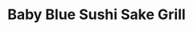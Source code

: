 ---
layout: place
title: "Baby Blue Sushi Sake Grill"
permalink: /nebraska/omaha/baby-blue-sushi-sake-grill.html
stateAbbr: NE
stateName: Nebraska
cityName: Omaha
place_id: ChIJQwlWyAvxk4cR0lnR9TR2sIw
photos:
  - name: >-
      places/ChIJQwlWyAvxk4cR0lnR9TR2sIw/photos/AeeoHcLNzwm7VNrFajIZSc_O6uQZlSKRAVHzBNIVjjKxzNkZX0ryTWaYLeo6UPhkV6e8SKi0dAP8LlSQOfdfG_q0_Qho5f7gLxBbu_IaEfI94Berayzi4zB56imdvboiKbSejlBSWrGApkuyQvK0dvbzZKqN88W4Pk2PD96U6okJFTYiiIcOWV6zPTr9qAS89iLGowVJJZ4xn1N3-JXMhQubnmU69ZryO-BQrR5QbphAOMQI4Bt5msL340q8lJ5fvonDB1zYeHgw4SFkc4uVuUjKW-kjaPIV2T_8f--6lbs9XwuZzQ
    widthPx: 2048
    heightPx: 1419
    authorAttributions:
      - displayName: Baby Blue Sushi Sake Grill
        uri: https://maps.google.com/maps/contrib/101521310417142191216
        photoUri: >-
          https://lh3.googleusercontent.com/a-/ALV-UjWsQLtEupAK-0ih_yuopgWPVJz32iX25hYdXEgVecZ-n8JkB4zA=s100-p-k-no-mo
    flagContentUri: >-
      https://www.google.com/local/imagery/report/?cb_client=maps_api_places.places_api&image_key=!1e10!2sAF1QipNMWiw2D-QpiPxid9Gchh6AzYEkumY8NWGxl9X4&hl=en-US
    googleMapsUri: >-
      https://www.google.com/maps/place//data=!3m4!1e2!3m2!1sAF1QipNMWiw2D-QpiPxid9Gchh6AzYEkumY8NWGxl9X4!2e10!4m2!3m1!1s0x8793f10bc8560943:0x8cb07634f5d159d2
  - name: >-
      places/ChIJQwlWyAvxk4cR0lnR9TR2sIw/photos/AeeoHcIYLd_mqx45-FOfMeLM1ZRX_PCSIVShEB5tQLpWypdr1-liU0ZvdfvDKd5LmVzZh7Cubhgn-7ad8_4KVjY4w0uu4TcUOOyJgCymrtZ3fgAUs_uBYw2W2TqhLirYA-6pZNky-WMnlBpBMyFyuSA7QAKrPFgwnw7HAP8exc0R8ykE6rdj-e281AT3FV4gilu3VI1VsQrqSKIuMTo6LcfvK4sxhmlHFmv-U_3ifvWnKRXx06HMhiOC-iNGhEoyucjist-NzFWeXRPOc3sMtCjswa0H9O2ElwzIYFkgYW0ao48rhQ
    widthPx: 2048
    heightPx: 1218
    authorAttributions:
      - displayName: Baby Blue Sushi Sake Grill
        uri: https://maps.google.com/maps/contrib/101521310417142191216
        photoUri: >-
          https://lh3.googleusercontent.com/a-/ALV-UjWsQLtEupAK-0ih_yuopgWPVJz32iX25hYdXEgVecZ-n8JkB4zA=s100-p-k-no-mo
    flagContentUri: >-
      https://www.google.com/local/imagery/report/?cb_client=maps_api_places.places_api&image_key=!1e10!2sAF1QipPENfAiLqyuCG3rKFv4Sy5FKeLRwu1FhNMeG2Ic&hl=en-US
    googleMapsUri: >-
      https://www.google.com/maps/place//data=!3m4!1e2!3m2!1sAF1QipPENfAiLqyuCG3rKFv4Sy5FKeLRwu1FhNMeG2Ic!2e10!4m2!3m1!1s0x8793f10bc8560943:0x8cb07634f5d159d2
  - name: >-
      places/ChIJQwlWyAvxk4cR0lnR9TR2sIw/photos/AeeoHcJrvkLRNlIf9A1cj1aximwirmPwJc53zEWVwmo06XpiLDS6yIBCRCjIYVGLHxUdcy_ZWrnecnrDO_Pc0JejKxsD-Q-EJApU7_odJCjtkbuAi1ajC4lAZ7wOTTIck6buS1dMJ_HkQ24yG3eBzbq07EEG_G-SAQuWuaoAhwAVXkJo_sFQMRubscm2gj45EJDyHdFEgC_J8D80f-sNhXDjZYPqSHtTY1dOs9uybLtxrPrIYrve0HKJ-lhntyFHLom-fA4W9SC1ND7FM61les4zCjP_hcJ3Mr_4-PYpMZqsRMDoJmEA-UlwWuLoX-XWX07lTDEGVyDqph8BMeM2GgLtf0o97l0sPxi6Xfp_jN1h-Yz2qzvmuF77OlEPEWDXv47XFhHLR57nFqPR-Nml3pS7dvF3AX2U3rwA9WrDCjY_b3fNApVW
    widthPx: 4032
    heightPx: 3024
    authorAttributions:
      - displayName: David Shutter
        uri: https://maps.google.com/maps/contrib/118082772180965550620
        photoUri: >-
          https://lh3.googleusercontent.com/a-/ALV-UjUAG2wl76SkjDo85yv5ymoYCaQzH5KH-upY1JjVShdwirX3IHjpZA=s100-p-k-no-mo
    flagContentUri: >-
      https://www.google.com/local/imagery/report/?cb_client=maps_api_places.places_api&image_key=!1e10!2sCIHM0ogKEICAgICX8uKGpQE&hl=en-US
    googleMapsUri: >-
      https://www.google.com/maps/place//data=!3m4!1e2!3m2!1sCIHM0ogKEICAgICX8uKGpQE!2e10!4m2!3m1!1s0x8793f10bc8560943:0x8cb07634f5d159d2
  - name: >-
      places/ChIJQwlWyAvxk4cR0lnR9TR2sIw/photos/AeeoHcKrdbAV-6_Tvu0Chmu3LqK7PiqLFtPfVY2NEaEw3ZLt4D1mrZhUtpIqCMD4CWsXyVwfJvhKurVkWzj1yig3NP3WuMVnrnKWtZxw8pUvGJIFA6UMjTJ5JYlctXQM9_J3t1KdFMMnKqdHi6DRqbsY22O25VOtGLa_l_Nn5KC_LLD0Q-NU_Wa2zzp0unWNqfZtV6G8rXbF1pb3T0JM-MP0wp_S2BvJcNdmQZiWlUzopF2jRvNym-5lpW5iHxrjsZf4FTi0rPmD_V-C3g9f3UmsQawiXQ3gFZhy35lopP07m51TE1k3adv-y9aphM25feyP-4qH718Dqz8335IQ-7SSgEsB5xbxVxxPygyIyG_8a6xDaVRidJQw2Ts3gnYDvCleJhbmbtbXILgImNVy55bETg7bBiUDcDJ05jRZhTC-Slp3qdFl
    widthPx: 3024
    heightPx: 4032
    authorAttributions:
      - displayName: Faith Melegrito
        uri: https://maps.google.com/maps/contrib/107353174579083605852
        photoUri: >-
          https://lh3.googleusercontent.com/a-/ALV-UjWSgJTfMQKirD-HKTWZBTXN2mp86WvGyp-b_Smzr58hMax9xrtH3A=s100-p-k-no-mo
    flagContentUri: >-
      https://www.google.com/local/imagery/report/?cb_client=maps_api_places.places_api&image_key=!1e10!2sCIHM0ogKEICAgIDX1_O3tAE&hl=en-US
    googleMapsUri: >-
      https://www.google.com/maps/place//data=!3m4!1e2!3m2!1sCIHM0ogKEICAgIDX1_O3tAE!2e10!4m2!3m1!1s0x8793f10bc8560943:0x8cb07634f5d159d2
  - name: >-
      places/ChIJQwlWyAvxk4cR0lnR9TR2sIw/photos/AeeoHcJWT-msNnFMAvzQIk8D_5T20ME2qJcw70IGfraOnSW3P0NJEQ0R73VrDS_H6l_-D3bbfMVpC-3FoaDgFnmNdFDIgb3Dj_RP2uWNUUMOlZlRlUhctk63jafc2gWsF3OcgCcAXmoAKJrUqEs518sPPb-tK4KEEQgTDmCmiBakrdd9iGObiCXGo5A-5ohwBfUXFnAf_D6fKTWwrAcKsqUvSuPgpbMVpRaw7BJQIMuKALu6ebK5blxbb1ydkKGbdCca62CZPeJK3Z5cbJQM_8XATyDTD2JXucar2YiH3S8vRbZK6w
    widthPx: 2775
    heightPx: 1790
    authorAttributions:
      - displayName: Baby Blue Sushi Sake Grill
        uri: https://maps.google.com/maps/contrib/101521310417142191216
        photoUri: >-
          https://lh3.googleusercontent.com/a-/ALV-UjWsQLtEupAK-0ih_yuopgWPVJz32iX25hYdXEgVecZ-n8JkB4zA=s100-p-k-no-mo
    flagContentUri: >-
      https://www.google.com/local/imagery/report/?cb_client=maps_api_places.places_api&image_key=!1e10!2sAF1QipNVUKFv-HjyovNv-0czzrlrvGQTsW797-8qhLVS&hl=en-US
    googleMapsUri: >-
      https://www.google.com/maps/place//data=!3m4!1e2!3m2!1sAF1QipNVUKFv-HjyovNv-0czzrlrvGQTsW797-8qhLVS!2e10!4m2!3m1!1s0x8793f10bc8560943:0x8cb07634f5d159d2
  - name: >-
      places/ChIJQwlWyAvxk4cR0lnR9TR2sIw/photos/AeeoHcJCuha-LtMFayjZHBvKvXNRuE3uJgbqf8GTXP-hUotx4lrd3dVpBS3Y0un2yR7sXnWgYXbInGgwuWO_jg3qG1xoHHYMYCax3nOGHuoB0TWaXl1g9m6SmiQ_gSsjeanPL5VGQ-DkPBamxPNN829SDLSVn0Tg2dhFE2mUWGYqejPI_-yYZEE9TxvIcilKddP7XhfI-zyDd5wWngKE6156Gs01oasN39QDELzd1MW-jd2E9orMw4iCKQod-Wm2kpQIql50VHz3fVeA0RFPeK5S5cC0k6ENPRieWRLUUGfAaSRaERHSZN2RmxDzvb-g0S8N5gH_sb9mXcNb4hxjxhuEqPN2H9OQ75e4mRhhrkyv-sBt7stjRLllGEdd86InbYOiNNSCRs82PJ0xLuOIwHMXV6uL-RUC-9qXBd2iyrkBAZywwGk
    widthPx: 4800
    heightPx: 3600
    authorAttributions:
      - displayName: David Shutter
        uri: https://maps.google.com/maps/contrib/118082772180965550620
        photoUri: >-
          https://lh3.googleusercontent.com/a-/ALV-UjUAG2wl76SkjDo85yv5ymoYCaQzH5KH-upY1JjVShdwirX3IHjpZA=s100-p-k-no-mo
    flagContentUri: >-
      https://www.google.com/local/imagery/report/?cb_client=maps_api_places.places_api&image_key=!1e10!2sCIHM0ogKEICAgICX8uKGyQE&hl=en-US
    googleMapsUri: >-
      https://www.google.com/maps/place//data=!3m4!1e2!3m2!1sCIHM0ogKEICAgICX8uKGyQE!2e10!4m2!3m1!1s0x8793f10bc8560943:0x8cb07634f5d159d2
  - name: >-
      places/ChIJQwlWyAvxk4cR0lnR9TR2sIw/photos/AeeoHcI4HIRdCb1Pkq3TKVytZ43Z3XR0v1m0-Vq0md_DS1NThU_erxInNDL0gzxuKJLCWxYm7Tq_f5nxntcQCdXEic4gXwj-0w_PTa1_xRDk8qTMUSXewzMW7qO-NnN-qIjPZ7Ia6BGnNTgx7MgJ22hNEwDyk6dIaPk4WPhvxFQH3zw6LxUvigZzNxbOSAJo1lA5sa5pTzV_wFghpSFO_j9_-5K8xtMWaTLpFoU50e-QVyL1tveACHektFjP_HXs9BKmkFYHYGnTeGf4tWn7xT4kTe63ZZ5vIs1UeR-0z4AdrBWBFEGZxdq1pZrYrGlwiC_nwY7D2_OIKjnJLhYwcMF9ayj2fbY8oJ1Ush0TdrcetCbZxHSJvEjc2t76eMNFmxpeJG__2x1UzwlPIhYMBPreF_7JOWg7FIbLHVub-lcfhQRZs1rM
    widthPx: 3024
    heightPx: 4032
    authorAttributions:
      - displayName: David Shutter
        uri: https://maps.google.com/maps/contrib/118082772180965550620
        photoUri: >-
          https://lh3.googleusercontent.com/a-/ALV-UjUAG2wl76SkjDo85yv5ymoYCaQzH5KH-upY1JjVShdwirX3IHjpZA=s100-p-k-no-mo
    flagContentUri: >-
      https://www.google.com/local/imagery/report/?cb_client=maps_api_places.places_api&image_key=!1e10!2sCIHM0ogKEICAgICX8uKGtQE&hl=en-US
    googleMapsUri: >-
      https://www.google.com/maps/place//data=!3m4!1e2!3m2!1sCIHM0ogKEICAgICX8uKGtQE!2e10!4m2!3m1!1s0x8793f10bc8560943:0x8cb07634f5d159d2
  - name: >-
      places/ChIJQwlWyAvxk4cR0lnR9TR2sIw/photos/AeeoHcLp7A9ErrGM8Ukx3vXcpuxQ4xY5wdYz8Fo7ZiC1AzegnexdpV5sueEMSorAxGx5y02-6OO5SyQfsOLsRlURnzEpkyMJF7QqebOP1y9XHxBTzg4i-vF-VmtdkVYPXT9Kh58FIxiVbm8MUG8SNSjBIKjuSLWXoV0R2kFlpVIQDWYxShlOxGzv4sAOJg7_mgjAOijjU6W7mfmrXYVR6N5cdD6RwlHZU9gZ2qH8a7Fh-IVg-NHBJjXmggfN60NalsHI5QHy0nwa_eB_iKOfZQfgGGZcvajQ2sj1xDdue1nD8zQwynE2RP66PxDaEbDlVRK1lfYa_ZHMA3IgYI_r0ax0PFiHpVXvPXNo7PcbVRfzYyULHk4ZkEwzN6lj29LyWmwNW6A2e20Vvs6ydf8asjcK35gUHLI5YHOJmgOO6dvcxLXTEaCa
    widthPx: 3024
    heightPx: 4032
    authorAttributions:
      - displayName: Kevin Risetyo
        uri: https://maps.google.com/maps/contrib/110873791287191380681
        photoUri: >-
          https://lh3.googleusercontent.com/a/ACg8ocLAoNEot7cduOvyC3B0Rcn9KVwdD060XvQl9_7JaiBzk5Fv3NMo=s100-p-k-no-mo
    flagContentUri: >-
      https://www.google.com/local/imagery/report/?cb_client=maps_api_places.places_api&image_key=!1e10!2sCIHM0ogKEICAgIDHreOB9wE&hl=en-US
    googleMapsUri: >-
      https://www.google.com/maps/place//data=!3m4!1e2!3m2!1sCIHM0ogKEICAgIDHreOB9wE!2e10!4m2!3m1!1s0x8793f10bc8560943:0x8cb07634f5d159d2
  - name: >-
      places/ChIJQwlWyAvxk4cR0lnR9TR2sIw/photos/AeeoHcLA2tcSbS0ayJNnO1cyzw7zmljjC1zIRHroqNBuyE23tx3wBMcELOkLENkJ-EHJMP1emHKZtGEry5yj_622EdOm44vPVKJ28SI5vZN_rvWWNWNQc3eLyIiMjwxXYM1cU2rQlAwF1Q7HgEBWOIRUyEQzEClaGRWgV6tPH4l4g9maJ3aZIFqXiZPLRWCh-leffHCoaq5c2D38HFuyriLx2dNQ3oz_O506XA_Yx-DDxaGij0CLWXNvJQOk9jhM011JlimyUCHpLb8OJgGjEqVRymTu4y9PgqnMmwx1tMH_YAP3_w
    widthPx: 2048
    heightPx: 1254
    authorAttributions:
      - displayName: Baby Blue Sushi Sake Grill
        uri: https://maps.google.com/maps/contrib/101521310417142191216
        photoUri: >-
          https://lh3.googleusercontent.com/a-/ALV-UjWsQLtEupAK-0ih_yuopgWPVJz32iX25hYdXEgVecZ-n8JkB4zA=s100-p-k-no-mo
    flagContentUri: >-
      https://www.google.com/local/imagery/report/?cb_client=maps_api_places.places_api&image_key=!1e10!2sAF1QipNBfAVxE7Iy9nsgduv0l8gOKVD138PsQbl62KQh&hl=en-US
    googleMapsUri: >-
      https://www.google.com/maps/place//data=!3m4!1e2!3m2!1sAF1QipNBfAVxE7Iy9nsgduv0l8gOKVD138PsQbl62KQh!2e10!4m2!3m1!1s0x8793f10bc8560943:0x8cb07634f5d159d2
  - name: >-
      places/ChIJQwlWyAvxk4cR0lnR9TR2sIw/photos/AeeoHcIOMIQCJxINbNFCV1_IFTiU3QQniLp_zLvb9ugUczcBRZxkZ8WmRXi8V9yR4C4n3Vpw4L_Tew3KDCxJ6kr1rS53lGO9w_EXKltbPfp6kjcLvV07NZ4gh3_1GML639jjYGcGEsi_8Q4HzSxCT-4w62s1Lz7nX1ZTqgGBbg3v5eCTMFHs3c3z8wr_CSCA8FZgt3HkbVcFb3MJ5OHzkh_gw1XsCqe8XNBeKrRUxPIOPSrznbH5LDJ5b1dnr6dTDcN-iSA-y9KAwPxb9rtbYJzpLNw5PaTSREbhUitVIfpiHo7xFftTeQvXDi8qo3n-HnmW5V0o4Zx8MkWNH5zvHH3lLqGtEy49x5PqXYd_DgDxePUFsNdPgqVkI9RevKMHx0qvYDEYdX2M1PbGVrzgVdDQVmTptxAPDfXl1F7JgSnBMnBJrgBMkO22GPpkOcj-SPnn
    widthPx: 3000
    heightPx: 4000
    authorAttributions:
      - displayName: Don Woods
        uri: https://maps.google.com/maps/contrib/114421276974929959736
        photoUri: >-
          https://lh3.googleusercontent.com/a-/ALV-UjXsoIbHj_rAlirVpqzLGyMdqqM_lCpS7_VA9-0c-Yh3GzbUvnE9fw=s100-p-k-no-mo
    flagContentUri: >-
      https://www.google.com/local/imagery/report/?cb_client=maps_api_places.places_api&image_key=!1e10!2sCIABIhAGbwPT2wBaIme566sADNw7&hl=en-US
    googleMapsUri: >-
      https://www.google.com/maps/place//data=!3m4!1e2!3m2!1sCIABIhAGbwPT2wBaIme566sADNw7!2e10!4m2!3m1!1s0x8793f10bc8560943:0x8cb07634f5d159d2
address: 16939 Wright Plaza, Omaha, NE 68130, USA
street: 16939 Wright Plaza
city: Omaha
state: NE
zip: '68130'
country: USA
neighborhood: West Omaha
latitude: '41.232924'
longitude: '-96.179278'
accessibility_options:
  wheelchairAccessibleParking: true
  wheelchairAccessibleEntrance: true
  wheelchairAccessibleRestroom: true
  wheelchairAccessibleSeating: true
business_status: OPERATIONAL
name: Baby Blue Sushi Sake Grill
google_maps_links:
  directionsUri: >-
    https://www.google.com/maps/dir//''/data=!4m7!4m6!1m1!4e2!1m2!1m1!1s0x8793f10bc8560943:0x8cb07634f5d159d2!3e0
  placeUri: https://maps.google.com/?cid=10137732731045501394
  writeAReviewUri: >-
    https://www.google.com/maps/place//data=!4m3!3m2!1s0x8793f10bc8560943:0x8cb07634f5d159d2!12e1
  reviewsUri: >-
    https://www.google.com/maps/place//data=!4m4!3m3!1s0x8793f10bc8560943:0x8cb07634f5d159d2!9m1!1b1
  photosUri: >-
    https://www.google.com/maps/place//data=!4m3!3m2!1s0x8793f10bc8560943:0x8cb07634f5d159d2!10e5
primary_type: Sushi Restaurant
opening_hours:
  regular: null
  current: null
secondary_opening_hours:
  regular:
    weekdayDescriptions: null
    type: null
  current:
    weekdayDescriptions: null
    type: null
phone: (402) 547-5959
price_level: PRICE_LEVEL_MODERATE
price_range: null
rating: '4.5'
rating_count: 1023
website: http://www.bluesushisakegrill.com/
description: >-
  Modern, clubby restaurant featuring sushi & Japanese tapas, plus fancy mixed
  drinks.
reviews:
  - name: >-
      places/ChIJQwlWyAvxk4cR0lnR9TR2sIw/reviews/ChZDSUhNMG9nS0VJQ0FnSUNYOHVLR0NREAE
    relativePublishTimeDescription: 6 months ago
    rating: 4
    text:
      text: >-
        My wife and I came here for our weekly date night. This was a new
        restaurant that we haven’t been to as this is tradition, when we go out
        for dinner. Upon entering, we are greeted with a smile and are quickly
        seated. Our waitress was gregarious and promptly delivered water. I have
        no complaints except I wish that the mango sauce that came with the crab
        Rangoon was a little more, substantial. The price was fair, and the
        service wasn’t too bad. 😊
      languageCode: en
    originalText:
      text: >-
        My wife and I came here for our weekly date night. This was a new
        restaurant that we haven’t been to as this is tradition, when we go out
        for dinner. Upon entering, we are greeted with a smile and are quickly
        seated. Our waitress was gregarious and promptly delivered water. I have
        no complaints except I wish that the mango sauce that came with the crab
        Rangoon was a little more, substantial. The price was fair, and the
        service wasn’t too bad. 😊
      languageCode: en
    authorAttribution:
      displayName: David Shutter
      uri: https://www.google.com/maps/contrib/118082772180965550620/reviews
      photoUri: >-
        https://lh3.googleusercontent.com/a-/ALV-UjUAG2wl76SkjDo85yv5ymoYCaQzH5KH-upY1JjVShdwirX3IHjpZA=s128-c0x00000000-cc-rp-mo-ba5
    publishTime: '2024-10-15T01:21:42.520996Z'
    flagContentUri: >-
      https://www.google.com/local/review/rap/report?postId=ChZDSUhNMG9nS0VJQ0FnSUNYOHVLR0NREAE&d=17924085&t=1
    googleMapsUri: >-
      https://www.google.com/maps/reviews/data=!4m6!14m5!1m4!2m3!1sChZDSUhNMG9nS0VJQ0FnSUNYOHVLR0NREAE!2m1!1s0x8793f10bc8560943:0x8cb07634f5d159d2
  - name: >-
      places/ChIJQwlWyAvxk4cR0lnR9TR2sIw/reviews/ChZDSUhNMG9nS0VJQ0FnSURYMV9QVk1BEAE
    relativePublishTimeDescription: 5 months ago
    rating: 5
    text:
      text: >-
        Excited for the coming renovations!!!


        Blue Sake Sushi is hands-down one of the best sushi spots we’ve been to,
        and our experience was made even better thanks to our incredible server,
        Madeline! From start to finish, she made sure we were well taken care
        of, offering great recommendations and keeping the atmosphere fun and
        welcoming. It’s rare to find service that’s as attentive and friendly as
        Madeline’s, and it truly made our visit memorable.


        One of the highlights was their all-day Sunday happy hour – an absolute
        win! The selection was fantastic, with delicious sushi, creative
        appetizers, and drink specials that made it easy to try a little of
        everything. Every dish we tried was fresh, beautifully presented, and
        full of flavor. Blue Sake Sushi really nails it on quality and variety,
        and the happy hour made it an incredible value as well.


        If you’re looking for a place that combines excellent food, a lively
        atmosphere, and top-notch service, look no further than Blue Sake Sushi.
        Thanks to Madeline and the whole team for a wonderful dining experience
        – we’ll definitely be back soon!
      languageCode: en
    originalText:
      text: >-
        Excited for the coming renovations!!!


        Blue Sake Sushi is hands-down one of the best sushi spots we’ve been to,
        and our experience was made even better thanks to our incredible server,
        Madeline! From start to finish, she made sure we were well taken care
        of, offering great recommendations and keeping the atmosphere fun and
        welcoming. It’s rare to find service that’s as attentive and friendly as
        Madeline’s, and it truly made our visit memorable.


        One of the highlights was their all-day Sunday happy hour – an absolute
        win! The selection was fantastic, with delicious sushi, creative
        appetizers, and drink specials that made it easy to try a little of
        everything. Every dish we tried was fresh, beautifully presented, and
        full of flavor. Blue Sake Sushi really nails it on quality and variety,
        and the happy hour made it an incredible value as well.


        If you’re looking for a place that combines excellent food, a lively
        atmosphere, and top-notch service, look no further than Blue Sake Sushi.
        Thanks to Madeline and the whole team for a wonderful dining experience
        – we’ll definitely be back soon!
      languageCode: en
    authorAttribution:
      displayName: Faith Melegrito
      uri: https://www.google.com/maps/contrib/107353174579083605852/reviews
      photoUri: >-
        https://lh3.googleusercontent.com/a-/ALV-UjWSgJTfMQKirD-HKTWZBTXN2mp86WvGyp-b_Smzr58hMax9xrtH3A=s128-c0x00000000-cc-rp-mo-ba4
    publishTime: '2024-10-31T22:54:59.733700Z'
    flagContentUri: >-
      https://www.google.com/local/review/rap/report?postId=ChZDSUhNMG9nS0VJQ0FnSURYMV9QVk1BEAE&d=17924085&t=1
    googleMapsUri: >-
      https://www.google.com/maps/reviews/data=!4m6!14m5!1m4!2m3!1sChZDSUhNMG9nS0VJQ0FnSURYMV9QVk1BEAE!2m1!1s0x8793f10bc8560943:0x8cb07634f5d159d2
  - name: >-
      places/ChIJQwlWyAvxk4cR0lnR9TR2sIw/reviews/ChZDSUhNMG9nS0VJQ0FnSUNYOHVMVkZ3EAE
    relativePublishTimeDescription: 6 months ago
    rating: 5
    text:
      text: >-
        Oh my YUMMMMMM!!


        If you're a fan of sushi 🍣 than this stop is a MUST. The service was
        stellar, and the food was even better 😋 👌🏻


        My husband got the thriller sushi roll (he's not a huge fish guy - but
        loves to try the cooked items or fried items and to accommodate my love
        for seafood and sushi). It was a hint of spicy with a touch of shrimp 🍤
        flavoring, I initially thought of curry when I tried it.


        My selection this evening was the miso soup and tuna tower, and it was
        delightful. *Check out the photos as I'm not a great how to explain it.
        Think of a deconstructed sushi roll in a tower of amazing. Raw tuna,
        tabico, Avocado 🥑 crab mix and rice with sweet sauces on the plate to
        mix around when grabbing bites.
      languageCode: en
    originalText:
      text: >-
        Oh my YUMMMMMM!!


        If you're a fan of sushi 🍣 than this stop is a MUST. The service was
        stellar, and the food was even better 😋 👌🏻


        My husband got the thriller sushi roll (he's not a huge fish guy - but
        loves to try the cooked items or fried items and to accommodate my love
        for seafood and sushi). It was a hint of spicy with a touch of shrimp 🍤
        flavoring, I initially thought of curry when I tried it.


        My selection this evening was the miso soup and tuna tower, and it was
        delightful. *Check out the photos as I'm not a great how to explain it.
        Think of a deconstructed sushi roll in a tower of amazing. Raw tuna,
        tabico, Avocado 🥑 crab mix and rice with sweet sauces on the plate to
        mix around when grabbing bites.
      languageCode: en
    authorAttribution:
      displayName: Caralea
      uri: https://www.google.com/maps/contrib/101286948640984709470/reviews
      photoUri: >-
        https://lh3.googleusercontent.com/a-/ALV-UjX2udL6kLJ_FesAifUhkycv3sDvwYTn81ViYjG3NJ8dY627SeGh=s128-c0x00000000-cc-rp-mo-ba6
    publishTime: '2024-10-15T01:22:04.382418Z'
    flagContentUri: >-
      https://www.google.com/local/review/rap/report?postId=ChZDSUhNMG9nS0VJQ0FnSUNYOHVMVkZ3EAE&d=17924085&t=1
    googleMapsUri: >-
      https://www.google.com/maps/reviews/data=!4m6!14m5!1m4!2m3!1sChZDSUhNMG9nS0VJQ0FnSUNYOHVMVkZ3EAE!2m1!1s0x8793f10bc8560943:0x8cb07634f5d159d2
  - name: >-
      places/ChIJQwlWyAvxk4cR0lnR9TR2sIw/reviews/ChdDSUhNMG9nS0VJQ0FnSURIcmVPQmx3RRAB
    relativePublishTimeDescription: 6 months ago
    rating: 5
    text:
      text: >-
        This is my 2nd visit to Blue Sake. I went to downtown Omaha on my 1st
        visit. And i just know there are another branch in other locations since
        i’m new in Omaha.


        I love all the foods here, though it is corporate restaurant but they
        still keep the quality good!


        Don’t forget to get the Tempura Ice Cream as a dessert.
      languageCode: en
    originalText:
      text: >-
        This is my 2nd visit to Blue Sake. I went to downtown Omaha on my 1st
        visit. And i just know there are another branch in other locations since
        i’m new in Omaha.


        I love all the foods here, though it is corporate restaurant but they
        still keep the quality good!


        Don’t forget to get the Tempura Ice Cream as a dessert.
      languageCode: en
    authorAttribution:
      displayName: Kevin Risetyo
      uri: https://www.google.com/maps/contrib/110873791287191380681/reviews
      photoUri: >-
        https://lh3.googleusercontent.com/a/ACg8ocLAoNEot7cduOvyC3B0Rcn9KVwdD060XvQl9_7JaiBzk5Fv3NMo=s128-c0x00000000-cc-rp-mo-ba3
    publishTime: '2024-09-18T22:14:05.808672Z'
    flagContentUri: >-
      https://www.google.com/local/review/rap/report?postId=ChdDSUhNMG9nS0VJQ0FnSURIcmVPQmx3RRAB&d=17924085&t=1
    googleMapsUri: >-
      https://www.google.com/maps/reviews/data=!4m6!14m5!1m4!2m3!1sChdDSUhNMG9nS0VJQ0FnSURIcmVPQmx3RRAB!2m1!1s0x8793f10bc8560943:0x8cb07634f5d159d2
  - name: >-
      places/ChIJQwlWyAvxk4cR0lnR9TR2sIw/reviews/ChZDSUhNMG9nS0VJQ0FnSUNqeDdTZVNBEAE
    relativePublishTimeDescription: 11 months ago
    rating: 5
    text:
      text: >-
        We had an awesome experience last night! After our order for the Build
        Your Own Sushi Box somehow didn’t go through (probably our fault) we
        thought we were out of luck and would just have to try it another time,
        but Sean and the chefs came through amazingly and were able to put it
        together for us, saving date night! The box was a ton of fun to make the
        rolls ourselves and the quality was top notch, we would definitely
        recommend it to anyone looking to have a fun night at home trying out
        making your own rolls! Thanks so much for the amazing service and
        delicious food!
      languageCode: en
    originalText:
      text: >-
        We had an awesome experience last night! After our order for the Build
        Your Own Sushi Box somehow didn’t go through (probably our fault) we
        thought we were out of luck and would just have to try it another time,
        but Sean and the chefs came through amazingly and were able to put it
        together for us, saving date night! The box was a ton of fun to make the
        rolls ourselves and the quality was top notch, we would definitely
        recommend it to anyone looking to have a fun night at home trying out
        making your own rolls! Thanks so much for the amazing service and
        delicious food!
      languageCode: en
    authorAttribution:
      displayName: Christian Jones
      uri: https://www.google.com/maps/contrib/114926167195950825632/reviews
      photoUri: >-
        https://lh3.googleusercontent.com/a/ACg8ocKt2Zwm6358tY9aHA_0d5sFqYGQIb9myjXL4bNRfPY2c9qCAQ=s128-c0x00000000-cc-rp-mo
    publishTime: '2024-04-26T13:10:01.968713Z'
    flagContentUri: >-
      https://www.google.com/local/review/rap/report?postId=ChZDSUhNMG9nS0VJQ0FnSUNqeDdTZVNBEAE&d=17924085&t=1
    googleMapsUri: >-
      https://www.google.com/maps/reviews/data=!4m6!14m5!1m4!2m3!1sChZDSUhNMG9nS0VJQ0FnSUNqeDdTZVNBEAE!2m1!1s0x8793f10bc8560943:0x8cb07634f5d159d2
parking_options:
  freeParkingLot: true
  freeStreetParking: true
  valetParking: false
payment_options:
  acceptsDebitCards: true
  acceptsCashOnly: false
  acceptsNfc: true
allow_dogs: null
curbside_pickup: true
delivery: true
dine_in: true
good_for_children: null
good_for_groups: true
good_for_sports: false
live_music: null
menu_for_children: null
outdoor_seating: true
reservable: true
restroom: true
serves_beer: true
serves_breakfast: false
serves_brunch: false
serves_cocktails: true
serves_coffee: null
serves_dinner: true
serves_dessert: null
serves_lunch: true
serves_vegetarian_food: true
serves_wine: true
takeout: true

---